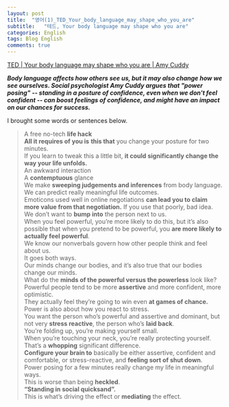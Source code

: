 ```yaml
---
layout: post
title:  "영어(1)_TED_Your_body_language_may_shape_who_you_are"
subtitle:   "테드, Your body language may shape who you are"
categories: English
tags: Blog English
comments: true
---
```



[TED | Your body language may shape who you are | Amy Cuddy](https://www.ted.com/talks/amy_cuddy_your_body_language_may_shape_who_you_are?utm_campaign=tedspread&utm_medium=referral&utm_source=tedcomshare)      


***Body language affects how others see us, but it may also change how we see ourselves. Social psychologist Amy Cuddy argues that "power posing" -- standing in a posture of confidence, even when we don't feel confident -- can boost feelings of confidence, and might have an impact on our chances for success.***          


I brought some words or sentences below.       


>A free no-tech **life hack**        
**All it requires of you is** **this that** you change your posture for two minutes.       
If you learn to tweak this a little bit, **it could significantly change the way your life unfolds.**       
An awkward interaction        
A **contemptuous** glance        
We make **sweeping judgements and inferences** from body language.       
We can predict really meaningful life outcomes.       
Emoticons used well in online negotiations **can lead you to claim more value from that negotiation.** If you use that poorly, bad idea.        
We don’t want to **bump into** the person next to us.        
When you feel powerful, you’re more likely to do this, but it’s also possible that when you pretend to be powerful, you **are more likely to actually feel powerful**.       
We know our nonverbals govern how other people think and feel about us.       
It goes both ways.       
Our minds change our bodies, and it’s also true that our bodies change our minds.       
What do the **minds of the powerful versus the powerless** look like?       
Powerful people tend to be more **assertive** and more confident, more optimistic.       
They actually feel they’re going to win even **at games of chance.**       
Power is also about how you react to stress.       
You want the person who’s powerful and assertive and dominant, but not very **stress reactive**, the person who’s **laid back**.       
You’re folding up, you’re making yourself small.       
When you’re touching your neck, you’re really protecting yourself.       
That’s a **whopping** significant difference.        
**Configure your brain to** basically be either assertive, confident and comfortable, or stress-reactive, and **feeling sort of shut down**.       
Power posing for a few minutes really change my life in meaningful ways.       
This is worse than being **heckled**.       
**“Standing in social quicksand”.**        
This is what’s driving the effect or **mediating** the effect.        
